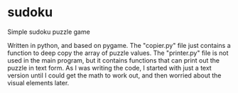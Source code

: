 # sudoku
Simple sudoku puzzle game

Written in python, and based on pygame. The "copier.py" file just contains a function to deep copy the array of puzzle values. The "printer.py" file is not used in the main program, but it contains functions that can print out the puzzle in text form. As I was writing the code, I started with just a text version until I could get the math to work out, and then worried about the visual elements later.
